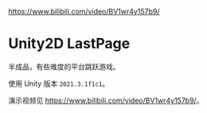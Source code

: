 https://www.bilibili.com/video/BV1wr4y157b9/

# Unity2D LastPage

半成品，有些难度的平台跳跃游戏。

使用 Unity 版本 `2021.3.1f1c1`。

演示视频见 <https://www.bilibili.com/video/BV1wr4y157b9/>。
